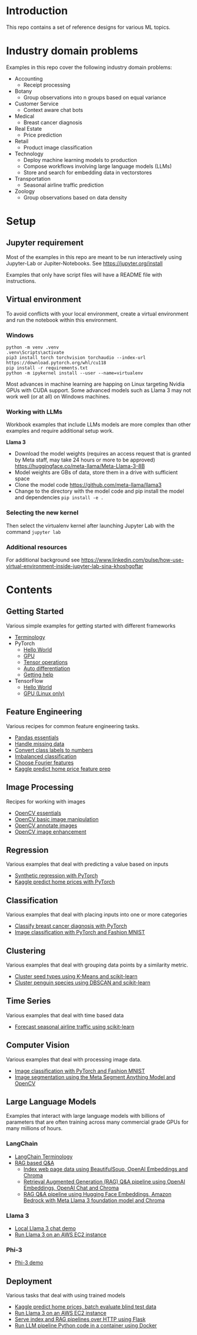 # Introduction

This repo contains a set of reference designs for various ML topics.

# Industry domain problems

Examples in this repo cover the following industry domain problems:

 - Accounting
   - Receipt processing
 - Botany
   - Group observations into n groups based on equal variance
 - Customer Service
   - Context aware chat bots
 - Medical
   - Breast cancer diagnosis
 - Real Estate
   - Price prediction
 - Retail
   - Product image classification
 - Technology
   - Deploy machine learning models to production
   - Compose workflows involving large language models (LLMs)
   - Store and search for embedding data in vectorstores
 - Transportation
   - Seasonal airline traffic prediction
 - Zoology
   - Group observations based on data density

# Setup

## Jupyter requirement

Most of the examples in this repo are meant to be run interactively using Jupyter-Lab or Jupiter-Notebooks. See https://jupyter.org/install

Examples that only have script files will have a README file with instructions.

## Virtual environment

To avoid conflicts with your local environment, create a virtual environment and run the notebook within this environment.

### Windows
```
python -m venv .venv
.venv\Scripts\activate
pip3 install torch torchvision torchaudio --index-url https://download.pytorch.org/whl/cu118
pip install -r requirements.txt
python -m ipykernel install --user --name=virtualenv
```

Most advances in machine learning are happing on Linux targeting Nvidia GPUs with CUDA support. Some advanced models such as Llama 3 may not work well (or at all) on Windows machines.

### Working with LLMs

Workbook examples that include LLMs models are more complex than other examples and require additional setup work.

**Llama 3**
 - Download the model weights (requires an access request that is granted by Meta staff, may take 24 hours or more to be approved) https://huggingface.co/meta-llama/Meta-Llama-3-8B
 - Model weights are GBs of data, store them in a drive with sufficient space
 - Clone the model code https://github.com/meta-llama/llama3
 - Change to the directory with the model code and pip install the model and dependencies `pip install -e .`

### Selecting the new kernel

Then select the virtualenv kernel after launching Jupyter Lab with the command `jupyter lab`

### Additional resources
For additional background see https://www.linkedin.com/pulse/how-use-virtual-environment-inside-jupyter-lab-sina-khoshgoftar

# Contents

## Getting Started

Various simple examples for getting started with different frameworks

- [Terminology](/getting-started/terminology.ipynb)
- PyTorch
  - [Hello World](/getting-started/pytorch_hello_world.ipynb)
  - [GPU](/getting-started/pytorch_gpu.ipynb)
  - [Tensor operations](/getting-started/pytorch_tensor_operations.ipynb)
  - [Auto differentiation](/getting-started/pytorch_auto_differentiation.ipynb)
  - [Getting help](/getting-started/pytorch_getting_help.ipynb)
- TensorFlow
  - [Hello World](/getting-started/tensorflow_hello_world.ipynb)
  - [GPU (Linux only)](/getting-started/tensorflow_gpu.ipynb)

## Feature Engineering

Various recipes for common feature engineering tasks.

- [Pandas essentials](/feature-engineering/pandas_essentials.ipynb)
- [Handle missing data](/feature-engineering/handle_missing_data.ipynb)
- [Convert class labels to numbers](/feature-engineering/convert_class_to_numeric.ipynb)
- [Imbalanced classification](/feature-engineering/imbalanced_classification.ipynb)
- [Choose Fourier features](/feature-engineering/choosing_fourier_features.ipynb)
- [Kaggle predict home price feature prep](/regression/kaggle-predict-house-price-data-prep.ipynb)

## Image Processing

Recipes for working with images

- [OpenCV essentials](/computer-vision/opencv_essentials.ipynb)
- [OpenCV basic image manipulation](/computer-vision/opencv_basic_image_manipulation.ipynb)
- [OpenCV annotate images](/computer-vision/opencv_annotate_images.ipynb)
- [OpenCV image enhancement](/computer-vision/opencv_image_enhancement.ipynb)

## Regression

Various examples that deal with predicting a value based on inputs

- [Synthetic regression with PyTorch](/regression/pytorch_synthetic_regression.ipynb)
- [Kaggle predict home prices with PyTorch](/regression/kaggle-predict-house-prices.ipynb)

## Classification

Various examples that deal with placing inputs into one or more categories

- [Classify breast cancer diagnosis with PyTorch](/feature-engineering/imbalanced_classification.ipynb)
- [Image classification with PyTorch and Fashion MNIST](/computer-vision/pytorch-fashionMNIST.ipynb)

## Clustering

Various examples that deal with grouping data points by a similarity metric.
- [Cluster seed types using K-Means and scikit-learn](/clustering/kmeans_clustering.ipynb)
- [Cluster penguin species using DBSCAN and scikit-learn](/clustering/dbscan_clustering.ipynb)

## Time Series

Various examples that deal with time based data

- [Forecast seasonal airline traffic using scikit-learn](/feature-engineering/choosing_fourier_features.ipynb)

## Computer Vision

Various examples that deal with processing image data.

- [Image classification with PyTorch and Fashion MNIST](/computer-vision/pytorch-fashionMNIST.ipynb)
- [Image segmentation using the Meta Segment Anything Model and OpenCV](/computer-vision/SAM/README.md)

## Large Language Models

Examples that interact with large language models with billions of parameters that are often training across many commercial grade GPUs for many millions of hours.

### LangChain
- [LangChain Terminology](/langchain/terminology.md)
- [RAG based Q&A](/langchain/RAG/README.md)
  - [Index web page data using BeautifulSoup, OpenAI Embeddings and Chroma](/langchain/RAG/index_pipeline.py)
  - [Retrieval Augmented Generation (RAG) Q&A pipeline using OpenAI Embeddings, OpenAI Chat and Chroma](/langchain/RAG/rag_pipeline.py)
  - [RAG Q&A pipeline using Hugging Face Embeddings, Amazon Bedrock with Meta Llama 3 foundation model and Chroma](/langchain/AWS-Bedrock/README.md)

### Llama 3

- [Local Llama 3 chat demo](/llm//llama-3/hello-llama-3.ipynb)
- [Run Llama 3 on an AWS EC2 instance](/llm/llama-3/hello-world/README.md)

### Phi-3

- [Phi-3 demo](/llm/phi-3/hello-world/README.md)

## Deployment

Various tasks that deal with using trained models

- [Kaggle predict home prices, batch evaluate blind test data](/regression/kaggle-predict-house-price-evaluation.ipynb)
- [Run Llama 3 on an AWS EC2 instance](/llm/llama-3/hello-world/README.md)
- [Serve index and RAG pipelines over HTTP using Flask](/langchain/RAG-serve/README.md)
- [Run LLM pipeline Python code in a container using Docker](/langchain/docker-serve/README.md)